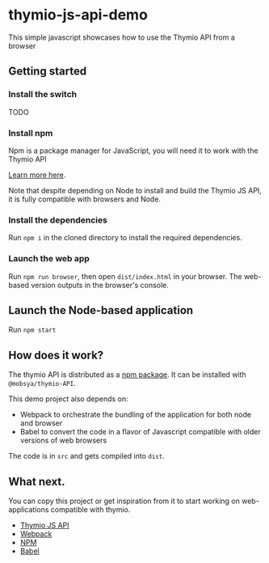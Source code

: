 # thymio-js-api-demo

This simple javascript showcases how to use the Thymio API from a browser


## Getting started

### Install the switch

TODO

### Install npm

Npm is a package manager for JavaScript, you will need it to work with the Thymio API

[Learn more here](https://docs.npmjs.com/getting-started/installing-node#install-npm--manage-npm-versions).

Note that despite depending on Node to install and build the Thymio JS API, it is fully compatible with browsers
and Node.

### Install the dependencies

Run `npm i` in the cloned directory to install the required dependencies.

### Launch the web app

Run `npm run browser`, then open `dist/index.html` in your browser.
The web-based version outputs in the browser's console.

## Launch the Node-based application

Run `npm start`


## How does it work?

The thymio API is distributed as a [npm package](https://www.npmjs.com/package/@mobsya/thymio-api).
It can be installed with `@mobsya/thymio-API`.

This demo project also depends on:
* Webpack to orchestrate the bundling of the application for both node and browser
* Babel to convert the code in a flavor of Javascript compatible with older versions of web browsers

The code is in `src` and gets compiled into `dist`.

## What next.

You can copy this project or get inspiration from it to start working on web-applications compatible with thymio.

* [Thymio JS API](https://readthedocs.org/projects/aseba/)
* [Webpack](https://webpack.js.org/)
* [NPM](https://docs.npmjs.com/)
* [Babel](https://babeljs.io/)
